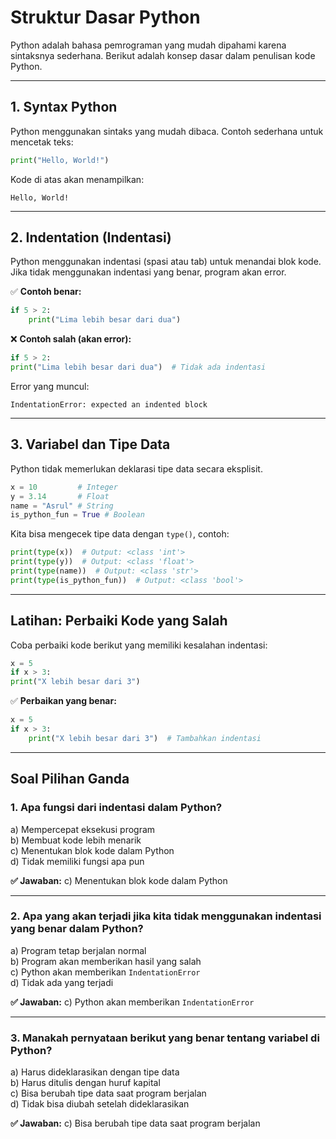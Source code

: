 # **Struktur Dasar Python**

Python adalah bahasa pemrograman yang mudah dipahami karena sintaksnya sederhana. Berikut adalah konsep dasar dalam penulisan kode Python.

---

## **1. Syntax Python**

Python menggunakan sintaks yang mudah dibaca. Contoh sederhana untuk mencetak teks:

```python
print("Hello, World!")
```
Kode di atas akan menampilkan:

```
Hello, World!
```

---

## **2. Indentation (Indentasi)**

Python menggunakan indentasi (spasi atau tab) untuk menandai blok kode. Jika tidak menggunakan indentasi yang benar, program akan error.

✅ **Contoh benar:**
```python
if 5 > 2:
    print("Lima lebih besar dari dua")
```

❌ **Contoh salah (akan error):**
```python
if 5 > 2:
print("Lima lebih besar dari dua")  # Tidak ada indentasi
```

Error yang muncul:
```
IndentationError: expected an indented block
```

---

## **3. Variabel dan Tipe Data**

Python tidak memerlukan deklarasi tipe data secara eksplisit.

```python
x = 10         # Integer
y = 3.14       # Float
name = "Asrul" # String
is_python_fun = True # Boolean
```

Kita bisa mengecek tipe data dengan `type()`, contoh:

```python
print(type(x))  # Output: <class 'int'>
print(type(y))  # Output: <class 'float'>
print(type(name))  # Output: <class 'str'>
print(type(is_python_fun))  # Output: <class 'bool'>
```

---

## **Latihan: Perbaiki Kode yang Salah**

Coba perbaiki kode berikut yang memiliki kesalahan indentasi:

```python
x = 5
if x > 3:
print("X lebih besar dari 3")
```

✅ **Perbaikan yang benar:**
```python
x = 5
if x > 3:
    print("X lebih besar dari 3")  # Tambahkan indentasi
```

---

## **Soal Pilihan Ganda**

### **1. Apa fungsi dari indentasi dalam Python?**
a) Mempercepat eksekusi program  
b) Membuat kode lebih menarik  
c) Menentukan blok kode dalam Python  
d) Tidak memiliki fungsi apa pun  

**✅ Jawaban:** c) Menentukan blok kode dalam Python  

---

### **2. Apa yang akan terjadi jika kita tidak menggunakan indentasi yang benar dalam Python?**
a) Program tetap berjalan normal  
b) Program akan memberikan hasil yang salah  
c) Python akan memberikan `IndentationError`  
d) Tidak ada yang terjadi  

**✅ Jawaban:** c) Python akan memberikan `IndentationError`  

---

### **3. Manakah pernyataan berikut yang benar tentang variabel di Python?**
a) Harus dideklarasikan dengan tipe data  
b) Harus ditulis dengan huruf kapital  
c) Bisa berubah tipe data saat program berjalan  
d) Tidak bisa diubah setelah dideklarasikan  

**✅ Jawaban:** c) Bisa berubah tipe data saat program berjalan  
